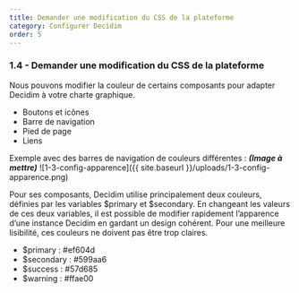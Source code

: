 ```yaml
---
title: Demander une modification du CSS de la plateforme
category: Configurer Decidim
order: 5
--- 
```

### 1.4 - Demander une modification du CSS de la plateforme

Nous pouvons modifier la couleur de certains composants pour adapter Decidim à votre charte graphique. 

* Boutons et icônes
* Barre de navigation
* Pied de page
* Liens

Exemple avec des barres de navigation de couleurs différentes : 
***(Image à mettre)***
 ![1-3-config-apparence]({{ site.baseurl }}/uploads/1-3-config-apparence.png)

Pour ses composants, Decidim utilise principalement deux couleurs, définies par les variables $primary et $secondary. En changeant les valeurs de ces deux variables, il est possible de modifier rapidement l’apparence d’une instance Decidim en gardant un design cohérent. Pour une meilleure lisibilité, ces couleurs ne doivent pas être trop claires. 
* $primary : #ef604d
* $secondary : #599aa6
* $success : #57d685
* $warning : #ffae00
